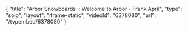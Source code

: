 {
    "title": "Arbor Snowboards :: Welcome to Arbor - Frank April",
    "type": "solo",
    "layout": "iframe-static",
    "videoId": "6378080",
    "url": "\/tvpembed\/6378080"
}